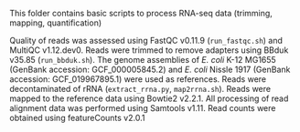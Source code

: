 This folder contains basic scripts to process RNA-seq data (trimming, mapping, quantification) 



Quality of reads was assessed using FastQC v0.11.9 (`run_fastqc.sh`) and MultiQC v1.12.dev0. Reads were trimmed to remove adapters using BBduk v35.85 (`run_bbduk.sh`). The genome assemblies of *E. coli* K-12 MG1655 (GenBank accession: GCF_000005845.2) and *E. coli* Nissle 1917 (GenBank accession: GCF_019967895.1) were used as references. Reads were decontaminated of rRNA (`extract_rrna.py`, `map2rrna.sh`). Reads were mapped to the reference data using Bowtie2 v2.2.1.  All processing of read alignment data was performed using Samtools v1.11. Read counts were obtained using featureCounts v2.0.1 
